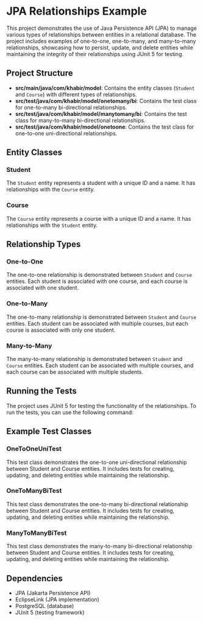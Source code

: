 # JPA Relationships Example

This project demonstrates the use of Java Persistence API (JPA) to manage various types of relationships between entities in a relational database. The project includes examples of one-to-one, one-to-many, and many-to-many relationships, showcasing how to persist, update, and delete entities while maintaining the integrity of their relationships using JUnit 5 for testing.

## Project Structure

- **src/main/java/com/khabir/model**: Contains the entity classes (`Student` and `Course`) with different types of relationships.
- **src/test/java/com/khabir/model/onetomany/bi**: Contains the test class for one-to-many bi-directional relationships.
- **src/test/java/com/khabir/model/manytomany/bi**: Contains the test class for many-to-many bi-directional relationships.
- **src/test/java/com/khabir/model/onetoone**: Contains the test class for one-to-one uni-directional relationships.

## Entity Classes

### Student

The `Student` entity represents a student with a unique ID and a name. It has relationships with the `Course` entity.

### Course

The `Course` entity represents a course with a unique ID and a name. It has relationships with the `Student` entity.

## Relationship Types

### One-to-One

The one-to-one relationship is demonstrated between `Student` and `Course` entities. Each student is associated with one course, and each course is associated with one student.

### One-to-Many

The one-to-many relationship is demonstrated between `Student` and `Course` entities. Each student can be associated with multiple courses, but each course is associated with only one student.

### Many-to-Many

The many-to-many relationship is demonstrated between `Student` and `Course` entities. Each student can be associated with multiple courses, and each course can be associated with multiple students.

## Running the Tests

The project uses JUnit 5 for testing the functionality of the relationships. To run the tests, you can use the following command:

## Example Test Classes

### OneToOneUniTest

This test class demonstrates the one-to-one uni-directional relationship between Student and Course entities. It includes tests for creating, updating, and deleting entities while maintaining the relationship.

### OneToManyBiTest

This test class demonstrates the one-to-many bi-directional relationship between Student and Course entities. It includes tests for creating, updating, and deleting entities while maintaining the relationship.

### ManyToManyBiTest

This test class demonstrates the many-to-many bi-directional relationship between Student and Course entities. It includes tests for creating, updating, and deleting entities while maintaining the relationship.

## Dependencies

- JPA (Jakarta Persistence API)
- EclipseLink (JPA implementation)
- PostgreSQL (database)
- JUnit 5 (testing framework)
